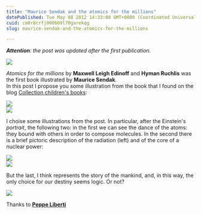 ```yaml
---
title: "Maurice Sendak and the atomics for the millions"
datePublished: Tue May 08 2012 14:33:00 GMT+0000 (Coordinated Universal Time)
cuid: cm8r8crfj000609l70garekqg
slug: maurice-sendak-and-the-atomics-for-the-millions

---
```



_**Attention**: the post was updated after the first publication._

![](https://cdn.hashnode.com/res/hashnode/image/upload/v1743072479374/b15e020c-fb58-495e-b6c6-23bd629fb2c2.jpeg)

_Atomics for the millions_ by **Maxwell Leigh Edinoff** and **Hyman Ruchlis** was the first book illustrated by **Maurice Sendak**.  
In this post I propose you some illustration from the book that I found on the blog [Collection children's books](http://collectingchildrensbooks.blogspot.it/2009/03/arts-and-sciences.html):

  
![](https://cdn.hashnode.com/res/hashnode/image/upload/v1743072480843/e1c027c6-5721-4267-9237-3e553c4cb3e6.jpeg)  
![](https://cdn.hashnode.com/res/hashnode/image/upload/v1743072482495/9735630b-d326-448b-9e65-6a033fdceb14.jpeg)

I choise some illustrations from the post. In particular, after the Einstein's _portrait_, the following two: in the first we can see the dance of the atoms: they bound with others in order to compose molecules. In the second there is a brief pictoric description of the radiation (left) and of the core of a nuclear power:

![](https://cdn.hashnode.com/res/hashnode/image/upload/v1743072483680/9eed2193-948a-4a37-afb6-b22aa1d28d48.jpeg)  
![](https://cdn.hashnode.com/res/hashnode/image/upload/v1743072485006/a4bddff6-09a1-487d-b02b-ded69fea92c8.jpeg)

But the last, I think represents the story of the mankind, and, in this way, the only choice for our destiny seems logic. Or not?

![](https://cdn.hashnode.com/res/hashnode/image/upload/v1743072486576/930c2776-6ba6-4bd0-9fcd-ffbd52604eff.jpeg)

Thanks to [**Peppe Liberti**](https://twitter.com/#!/peppeliberti/status/199862735880716288/photo/1)